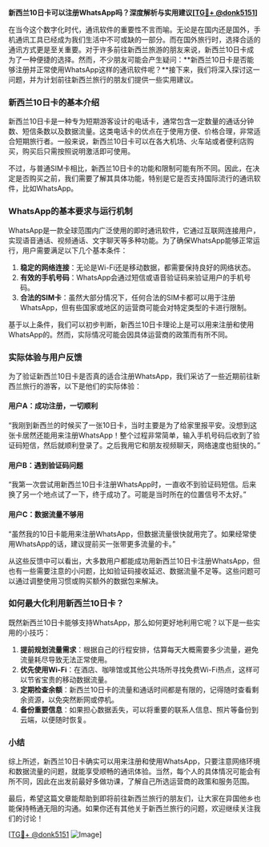 **新西兰10日卡可以注册WhatsApp吗？深度解析与实用建议[[TG💪+ @donk5151](https://t.me/s/donk5151)]**

在当今这个数字化时代，通讯软件的重要性不言而喻。无论是在国内还是国外，手机通讯工具已经成为我们生活中不可或缺的一部分。而在国外旅行时，选择合适的通讯方式更是至关重要。对于许多前往新西兰旅游的朋友来说，新西兰10日卡成为了一种便捷的选择。然而，不少朋友可能会产生疑问：**新西兰10日卡是否能够注册并正常使用WhatsApp这样的通讯软件呢？**接下来，我们将深入探讨这一问题，并为计划前往新西兰旅行的朋友们提供一些实用建议。

### 新西兰10日卡的基本介绍

新西兰10日卡是一种专为短期游客设计的电话卡，通常包含一定数量的通话分钟数、短信条数以及数据流量。这类电话卡的优点在于使用方便、价格合理，非常适合短期旅行者。一般来说，新西兰10日卡可以在各大机场、火车站或者便利店购买，购买后只需按照说明激活即可使用。

不过，与普通SIM卡相比，新西兰10日卡的功能和限制可能有所不同。因此，在决定是否购买之前，我们需要了解其具体功能，特别是它是否支持国际流行的通讯软件，比如WhatsApp。

### WhatsApp的基本要求与运行机制

WhatsApp是一款全球范围内广泛使用的即时通讯软件，它通过互联网连接用户，实现语音通话、视频通话、文字聊天等多种功能。为了确保WhatsApp能够正常运行，用户需要满足以下几个基本条件：

1. **稳定的网络连接**：无论是Wi-Fi还是移动数据，都需要保持良好的网络状态。
2. **有效的手机号码**：WhatsApp会通过短信或语音验证码来验证用户的手机号码。
3. **合法的SIM卡**：虽然大部分情况下，任何合法的SIM卡都可以用于注册WhatsApp，但有些国家或地区的运营商可能会对特定类型的卡进行限制。

基于以上条件，我们可以初步判断，新西兰10日卡理论上是可以用来注册和使用WhatsApp的。然而，实际情况可能会因具体运营商的政策而有所不同。

### 实际体验与用户反馈

为了验证新西兰10日卡是否真的适合注册WhatsApp，我们采访了一些近期前往新西兰旅行的游客，以下是他们的实际体验：

#### 用户A：成功注册，一切顺利
“我刚到新西兰的时候买了一张10日卡，当时主要是为了给家里报平安。没想到这张卡居然还能用来注册WhatsApp！整个过程非常简单，输入手机号码后收到了验证码短信，然后就顺利登录了。之后我用它和朋友视频聊天，网络速度也挺快的。”

#### 用户B：遇到验证码问题
“我第一次尝试用新西兰10日卡注册WhatsApp时，一直收不到验证码短信。后来换了另一个地点试了一下，终于成功了。可能是当时所在的位置信号不太好。”

#### 用户C：数据流量不够用
“虽然我的10日卡能用来注册WhatsApp，但数据流量很快就用完了。如果经常使用WhatsApp的话，建议提前买一张带更多流量的卡。”

从这些反馈中可以看出，大多数用户都能成功用新西兰10日卡注册WhatsApp，但也有一些需要注意的小问题，比如验证码接收延迟、数据流量不足等。这些问题可以通过调整使用习惯或购买额外的数据包来解决。

### 如何最大化利用新西兰10日卡？

既然新西兰10日卡能够支持WhatsApp，那么如何更好地利用它呢？以下是一些实用的小技巧：

1. **提前规划流量需求**：根据自己的行程安排，估算每天大概需要多少流量，避免流量耗尽导致无法正常使用。
2. **优先使用Wi-Fi**：在酒店、咖啡馆或其他公共场所寻找免费Wi-Fi热点，这样可以节省宝贵的移动数据流量。
3. **定期检查余额**：新西兰10日卡的流量和通话时间都是有限的，记得随时查看剩余资源，以免突然断网或停机。
4. **备份重要信息**：如果担心数据丢失，可以将重要的联系人信息、照片等备份到云端，以便随时恢复。

### 小结

综上所述，新西兰10日卡确实可以用来注册和使用WhatsApp，只要注意网络环境和数据流量的问题，就能享受顺畅的通讯体验。当然，每个人的具体情况可能会有所不同，因此在出发前最好多做功课，了解自己所选运营商的政策和服务范围。

最后，希望这篇文章能帮助到即将前往新西兰旅行的朋友们，让大家在异国他乡也能保持畅通无阻的沟通。如果你还有其他关于新西兰旅行的问题，欢迎继续关注我们的讨论！

[[TG💪+ @donk5151](https://t.me/s/donk5151) ![Image](https://i.postimg.cc/rwNCRYN7/Snipaste-2025-04-30-17-27-05.png)]
